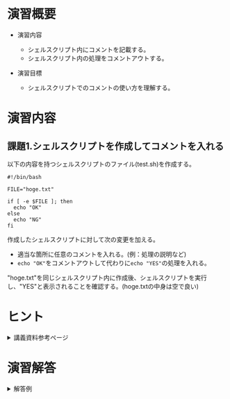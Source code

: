 # 演習概要
- 演習内容
  - シェルスクリプト内にコメントを記載する。
  - シェルスクリプト内の処理をコメントアウトする。

- 演習目標
  - シェルスクリプトでのコメントの使い方を理解する。

# 演習内容

## 課題1.シェルスクリプトを作成してコメントを入れる
以下の内容を持つシェルスクリプトのファイル(test.sh)を作成する。  

```
#!/bin/bash

FILE="hoge.txt"

if [ -e $FILE ]; then
  echo "OK"
else
  echo "NG"
fi
```

作成したシェルスクリプトに対して次の変更を加える。  
  - 適当な箇所に任意のコメントを入れる。(例：処理の説明など)
  - `echo "OK"`をコメントアウトして代わりに`echo "YES"`の処理を入れる。

"hoge.txt"を同じシェルスクリプト内に作成後、シェルスクリプトを実行し、"YES"と表示されることを確認する。(hoge.txtの中身は空で良い)  

# ヒント
<details><summary>講義資料参考ページ</summary><div>

- メタキャラクタ
  - p90
</div></details>

# 演習解答  

<details><summary>解答例</summary><div>

## 課題1.シェルスクリプトを作成してコメントを入れる　解答例
シェルスクリプトファイル"test.sh"をエディタから作成し、下記の内容を書き込む。  

```
#!/bin/bash
FILE="hoge.txt"　# 確認対象のファイルを指定

# hoge.txtが存在する場合は"YES",存在しない場合は"NG"を出力
if [ -e $FILE ]; then
  #echo "OK"
  echo "YES"
else
  echo "NG"
fi
```

次のコマンドを実行して、hoge.txtを作成する。  

```
$ touch hoge.txt
```

test.shを実行する。  

```
$ bash test.sh
```

以下の内容がターミナル上に表示されていることを確認。  

```
YES
```

</div></details>
